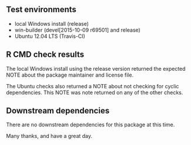 ## Test environments
* local Windows install (release)
* win-builder (devel[2015-10-09 r69501] and release)
* Ubuntu 12.04 LTS (Travis-CI)

## R CMD check results

The local Windows install using the release version
returned the expected NOTE about the package maintainer and
license file.

The Ubuntu checks also returned a NOTE about not checking
for cyclic dependencies.  This NOTE was note returned on
any of the other checks.

## Downstream dependencies
There are no downstream dependencies for this package
at this time.

Many thanks, and have a great day.